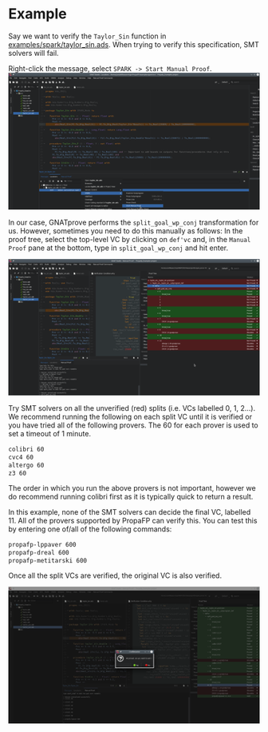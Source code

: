 # Example

Say we want to verify the `Taylor_Sin` function in [examples/spark/taylor_sin.ads](../examples/spark/taylor_sin.ads).
When trying to verify this specification, SMT solvers will fail.

Right-click the message, select `SPARK -> Start Manual Proof`.
![`SPARK -> Start Manual Proof`.](instructionImages/StartManualProof.png)

In our case, GNATprove performs the `split_goal_wp_conj` transformation for us. However, sometimes you need to do this manually as follows: In the proof tree, select the top-level VC by clicking on `def'vc` and, in the `Manual Proof` pane at the bottom, type in `split_goal_wp_conj` and hit enter.

![Manual Proof -> split_goal_wp_conj](instructionImages/SplitManualProof.png)

Try SMT solvers on all the unverified (red) splits (i.e. VCs labelled 0, 1, 2...).
We recommend running the following on each split VC until it is verified or you have tried all of the following provers. The 60 for each prover is used to set a timeout of 1 minute.

```
colibri 60
cvc4 60
altergo 60
z3 60
```

The order in which you run the above provers is not important, however we do recommend running colibri first as it is typically quick to return a result.

In this example, none of the SMT solvers can decide the final VC, labelled 11.
All of the provers supported by PropaFP can verify this. You can test this by entering one of/all of the following commands:

```
propafp-lppaver 600
propafp-dreal 600
propafp-metitarski 600
```

Once all the split VCs are verified, the original VC is also verified.

![Proved](instructionImages/EndManualProof.png)
